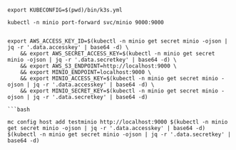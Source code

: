 
```

export KUBECONFIG=$(pwd)/bin/k3s.yml

kubectl -n minio port-forward svc/minio 9000:9000


export AWS_ACCESS_KEY_ID=$(kubectl -n minio get secret minio -ojson | jq -r '.data.accesskey' | base64 -d) \
    && export AWS_SECRET_ACCESS_KEY=$(kubectl -n minio get secret minio -ojson | jq -r '.data.secretkey' | base64 -d) \
    && export AWS_S3_ENDPOINT=http://localhost:9000 \
    && export MINIO_ENDPOINT=localhost:9000 \
    && export MINIO_ACCESS_KEY=$(kubectl -n minio get secret minio -ojson | jq -r '.data.accesskey' | base64 -d) \
    && export MINIO_SECRET_KEY=$(kubectl -n minio get secret minio -ojson | jq -r '.data.secretkey' | base64 -d)

```bash

mc config host add testminio http://localhost:9000 $(kubectl -n minio get secret minio -ojson | jq -r '.data.accesskey' | base64 -d) $(kubectl -n minio get secret minio -ojson | jq -r '.data.secretkey' | base64 -d)
